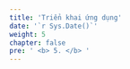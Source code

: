 ```yaml
---
title: 'Triển khai ứng dụng'
date: '`r Sys.Date()`'
weight: 5
chapter: false
pre: ' <b> 5. </b> '
---
```

